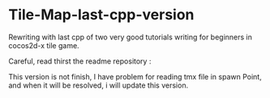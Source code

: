 # Tile-Map-last-cpp-version
Rewriting with last cpp of two very good tutorials writing for beginners in cocos2d-x tile game. 

Careful, read thirst the readme repository :

This version is not finish, I have problem for reading tmx file in spawn Point, and when it will be resolved, i will update this version.
